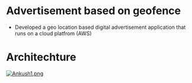 
# Advertisement based on geofence 
 - Developed a geo location based digital advertisement application that runs on a cloud platfrom (AWS) 
# Architechture
[![Ankush1.png](https://i.postimg.cc/W3wKFy40/Ankush1.png)](https://postimg.cc/phyk3qzd)
